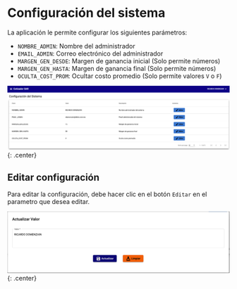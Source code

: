 # Configuración del sistema

La aplicación le permite configurar los siguientes parámetros:

- `NOMBRE_ADMIN`: Nombre del administrador
- `EMAIL_ADMIN`: Correo electrónico del administrador
- `MARGEN_GEN_DESDE`: Margen de ganancia inicial (Solo permite números)
- `MARGEN_GEN_HASTA`: Margen de ganancia final (Solo permite números) 
- `OCULTA_COST_PROM`: Ocultar costo promedio (Solo permite valores `V` o `F`)

![config_sistema](./../assets/images/config_sistema.png){: .center}

## Editar configuración

Para editar la configuración, debe hacer clic en el botón `Editar` en el parametro que desea editar.

![editar_config](./../assets/images/editar_config.png){: .center}

